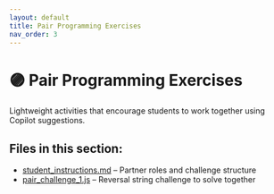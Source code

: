 ```yaml
---
layout: default
title: Pair Programming Exercises
nav_order: 3
---
```


# 🟣 Pair Programming Exercises

Lightweight activities that encourage students to work together using Copilot suggestions.

## Files in this section:
- [student_instructions.md](student_instructions.md) – Partner roles and challenge structure
- [pair_challenge_1.js](pair_challenge_1.js) – Reversal string challenge to solve together

